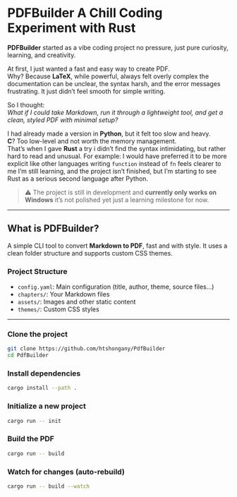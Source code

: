 # PDFBuilder  A Chill Coding Experiment with Rust

**PDFBuilder** started as a vibe coding project no pressure, just pure curiosity, learning, and creativity.

At first, I just wanted a fast and easy way to create PDF.  
Why? Because **LaTeX**, while powerful, always felt overly complex the documentation can be unclear, the syntax harsh, and the error messages frustrating. It just didn’t feel smooth for simple writing.

So I thought:  
*What if I could take Markdown, run it through a lightweight tool, and get a clean, styled PDF with minimal setup?*

I had already made a version in **Python**, but it felt too slow and heavy.  
**C**? Too low-level and not worth the memory management.  
That’s when I gave **Rust** a try i didn’t find the syntax intimidating, but rather hard to read and unusual. For example: I would have preferred it to be more explicit like other languages writing `function` instead of `fn` feels clearer to me I’m still learning, and the project isn’t finished, but I’m starting to see Rust as a serious second language after Python.

> ⚠ The project is still in development and **currently only works on Windows** it’s not polished yet just a learning milestone for now.

---

## What is PDFBuilder?

A simple CLI tool to convert **Markdown to PDF**, fast and with style. It uses a clean folder structure and supports custom CSS themes.

### Project Structure

- `config.yaml`: Main configuration (title, author, theme, source files…)
- `chapters/`: Your Markdown files
- `assets/`: Images and other static content
- `themes/`: Custom CSS styles

---

### Clone the project

```bash
git clone https://github.com/htshongany/PdfBuilder
cd PdfBuilder
```
### Install dependencies

```bash
cargo install --path .
```

###  Initialize a new project

```bash
cargo run -- init
```

### Build the PDF

```bash
cargo run -- build
```

### Watch for changes (auto-rebuild)

```bash
cargo run -- build --watch
```